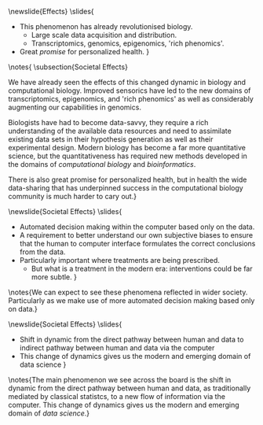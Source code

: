 
\newslide{Effects}
\slides{
* This phenomenon has already revolutionised biology.
    * Large scale data acquisition and distribution.
    * Transcriptomics, genomics, epigenomics, 'rich phenomics'.
* Great *promise* for personalized health.
}

\notes{
\subsection{Societal Effects}

We have already seen the effects of this changed dynamic in biology and computational biology. Improved sensorics have led to the new domains of transcriptomics, epigenomics, and 'rich phenomics' as well as considerably augmenting our capabilities in genomics. 

Biologists have had to become data-savvy, they require a rich understanding of the available data resources and need to assimilate existing data sets in their hypothesis generation as well as their experimental design. Modern biology has become a far more quantitative science, but the quantitativeness has required new methods developed in the domains of *computational biology* and *bioinformatics*.

There is also great promise for personalized health, but in health the wide data-sharing that has underpinned success in the computational biology community is much harder to cary out.} 


\newslide{Societal Effects}
\slides{
* Automated decision making within the computer based only on the data.
* A requirement to better understand our own subjective biases to ensure that the human to computer interface formulates the correct conclusions from the data.
* Particularly important where treatments are being prescribed.
    * But what is a treatment in the modern era: interventions could be far more subtle.
}

\notes{We can expect to see these phenomena reflected in wider society. Particularly as we make use of more automated decision making based only on data.}

\newslide{Societal Effects}
\slides{
* Shift in dynamic from the direct pathway between human and data to indirect pathway between human and data via the computer
* This change of dynamics gives us the modern and emerging domain of data science
}

\notes{The main phenomenon we see across the board is the shift in dynamic from the direct pathway between human and data, as traditionally mediated by classical statistcs, to a new flow of information via the computer. This change of dynamics gives us the modern and emerging domain of *data science*.}
